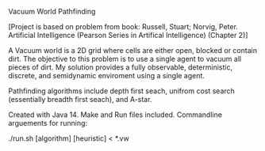 Vacuum World Pathfinding

[Project is based on problem from book: Russell, Stuart; Norvig, Peter. Artificial Intelligence (Pearson Series in Artifical Intelligence) (Chapter 2)]

A Vacuum world is a 2D grid where cells are either open, blocked or contain dirt. The objective to this problem is to use a single agent to vacuum all pieces of dirt. 
My solution provides a fully observable, deterministic, discrete, and semidynamic enviroment using a single agent.

Pathfinding algorithms include depth first seach, unifrom cost search (essentially breadth first seach), and A-star.

Created with Java 14. Make and Run files included. Commandline arguements for running:

./run.sh [algorithm] [heuristic] < *.vw
